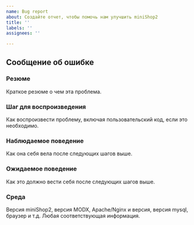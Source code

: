 ```yaml
---
name: Bug report
about: Создайте отчет, чтобы помочь нам улучшить miniShop2
title: ''
labels: ''
assignees: ''

---
```


## Сообщение об ошибке

### Резюме

Краткое резюме о чем эта проблема.

### Шаг для воспроизведения

Как воспроизвести проблему, включая пользовательский код, если это необходимо.

### Наблюдаемое поведение

Как она себя вела после следующих шагов выше.

### Ожидаемое поведение

Как это должно вести себя после следующих шагов выше.

### Среда

Версия miniShop2, версия MODX, Apache/Nginx и версия, версия mysql, браузер и т.д. Любая соответствующая информация.
